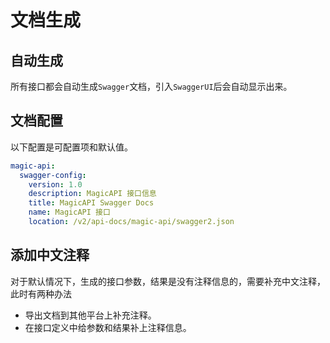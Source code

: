 # 文档生成


## 自动生成

所有接口都会自动生成`Swagger`文档，引入`SwaggerUI`后会自动显示出来。

## 文档配置

以下配置是可配置项和默认值。

```yml
magic-api:
  swagger-config:
    version: 1.0
    description: MagicAPI 接口信息
    title: MagicAPI Swagger Docs
    name: MagicAPI 接口
    location: /v2/api-docs/magic-api/swagger2.json
```
## 添加中文注释

对于默认情况下，生成的接口参数，结果是没有注释信息的，需要补充中文注释，此时有两种办法

- 导出文档到其他平台上补充注释。
- 在接口定义中给参数和结果补上注释信息。

